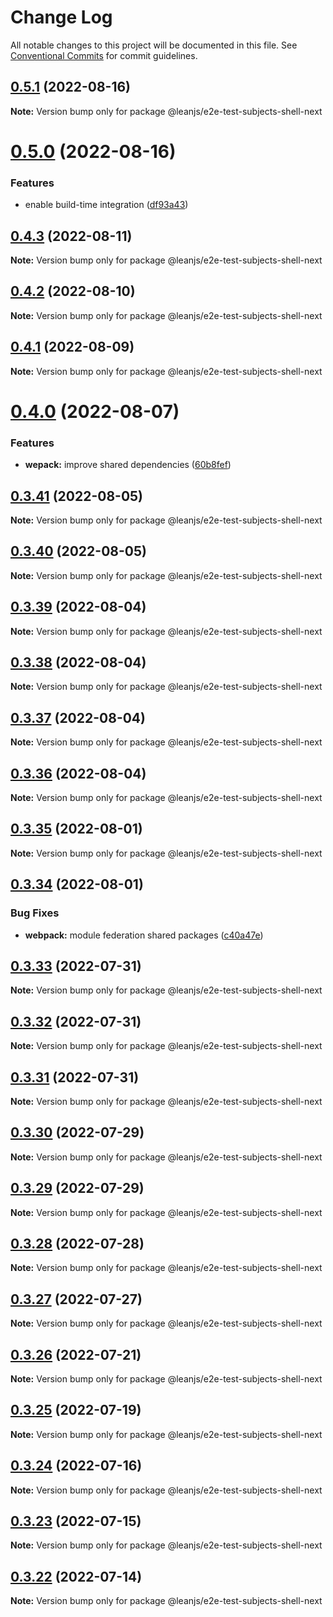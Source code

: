 # Change Log

All notable changes to this project will be documented in this file.
See [Conventional Commits](https://conventionalcommits.org) for commit guidelines.

## [0.5.1](https://github.com/leanjs/leanjs/compare/@leanjs/e2e-test-subjects-shell-next@0.5.0...@leanjs/e2e-test-subjects-shell-next@0.5.1) (2022-08-16)

**Note:** Version bump only for package @leanjs/e2e-test-subjects-shell-next





# [0.5.0](https://github.com/leanjs/leanjs/compare/@leanjs/e2e-test-subjects-shell-next@0.4.3...@leanjs/e2e-test-subjects-shell-next@0.5.0) (2022-08-16)


### Features

* enable build-time integration ([df93a43](https://github.com/leanjs/leanjs/commit/df93a433f869a659ace4fb1388608fdd415071b0))





## [0.4.3](https://github.com/leanjs/leanjs/compare/@leanjs/e2e-test-subjects-shell-next@0.4.2...@leanjs/e2e-test-subjects-shell-next@0.4.3) (2022-08-11)

**Note:** Version bump only for package @leanjs/e2e-test-subjects-shell-next





## [0.4.2](https://github.com/leanjs/leanjs/compare/@leanjs/e2e-test-subjects-shell-next@0.4.1...@leanjs/e2e-test-subjects-shell-next@0.4.2) (2022-08-10)

**Note:** Version bump only for package @leanjs/e2e-test-subjects-shell-next





## [0.4.1](https://github.com/leanjs/leanjs/compare/@leanjs/e2e-test-subjects-shell-next@0.4.0...@leanjs/e2e-test-subjects-shell-next@0.4.1) (2022-08-09)

**Note:** Version bump only for package @leanjs/e2e-test-subjects-shell-next





# [0.4.0](https://github.com/leanjs/leanjs/compare/@leanjs/e2e-test-subjects-shell-next@0.3.41...@leanjs/e2e-test-subjects-shell-next@0.4.0) (2022-08-07)


### Features

* **wepack:** improve shared dependencies ([60b8fef](https://github.com/leanjs/leanjs/commit/60b8fef9403d452283d02b844378689e68072641))





## [0.3.41](https://github.com/leanjs/leanjs/compare/@leanjs/e2e-test-subjects-shell-next@0.3.40...@leanjs/e2e-test-subjects-shell-next@0.3.41) (2022-08-05)

**Note:** Version bump only for package @leanjs/e2e-test-subjects-shell-next





## [0.3.40](https://github.com/leanjs/leanjs/compare/@leanjs/e2e-test-subjects-shell-next@0.3.39...@leanjs/e2e-test-subjects-shell-next@0.3.40) (2022-08-05)

**Note:** Version bump only for package @leanjs/e2e-test-subjects-shell-next





## [0.3.39](https://github.com/leanjs/leanjs/compare/@leanjs/e2e-test-subjects-shell-next@0.3.38...@leanjs/e2e-test-subjects-shell-next@0.3.39) (2022-08-04)

**Note:** Version bump only for package @leanjs/e2e-test-subjects-shell-next





## [0.3.38](https://github.com/leanjs/leanjs/compare/@leanjs/e2e-test-subjects-shell-next@0.3.37...@leanjs/e2e-test-subjects-shell-next@0.3.38) (2022-08-04)

**Note:** Version bump only for package @leanjs/e2e-test-subjects-shell-next





## [0.3.37](https://github.com/leanjs/leanjs/compare/@leanjs/e2e-test-subjects-shell-next@0.3.36...@leanjs/e2e-test-subjects-shell-next@0.3.37) (2022-08-04)

**Note:** Version bump only for package @leanjs/e2e-test-subjects-shell-next





## [0.3.36](https://github.com/leanjs/leanjs/compare/@leanjs/e2e-test-subjects-shell-next@0.3.35...@leanjs/e2e-test-subjects-shell-next@0.3.36) (2022-08-04)

**Note:** Version bump only for package @leanjs/e2e-test-subjects-shell-next





## [0.3.35](https://github.com/leanjs/leanjs/compare/@leanjs/e2e-test-subjects-shell-next@0.3.34...@leanjs/e2e-test-subjects-shell-next@0.3.35) (2022-08-01)

**Note:** Version bump only for package @leanjs/e2e-test-subjects-shell-next





## [0.3.34](https://github.com/leanjs/leanjs/compare/@leanjs/e2e-test-subjects-shell-next@0.3.33...@leanjs/e2e-test-subjects-shell-next@0.3.34) (2022-08-01)


### Bug Fixes

* **webpack:** module federation shared packages ([c40a47e](https://github.com/leanjs/leanjs/commit/c40a47ea7c435b99cb0c368a0057fe6a7d40546d))





## [0.3.33](https://github.com/leanjs/leanjs/compare/@leanjs/e2e-test-subjects-shell-next@0.3.32...@leanjs/e2e-test-subjects-shell-next@0.3.33) (2022-07-31)

**Note:** Version bump only for package @leanjs/e2e-test-subjects-shell-next





## [0.3.32](https://github.com/leanjs/leanjs/compare/@leanjs/e2e-test-subjects-shell-next@0.3.31...@leanjs/e2e-test-subjects-shell-next@0.3.32) (2022-07-31)

**Note:** Version bump only for package @leanjs/e2e-test-subjects-shell-next





## [0.3.31](https://github.com/leanjs/leanjs/compare/@leanjs/e2e-test-subjects-shell-next@0.3.30...@leanjs/e2e-test-subjects-shell-next@0.3.31) (2022-07-31)

**Note:** Version bump only for package @leanjs/e2e-test-subjects-shell-next





## [0.3.30](https://github.com/leanjs/leanjs/compare/@leanjs/e2e-test-subjects-shell-next@0.3.29...@leanjs/e2e-test-subjects-shell-next@0.3.30) (2022-07-29)

**Note:** Version bump only for package @leanjs/e2e-test-subjects-shell-next





## [0.3.29](https://github.com/leanjs/leanjs/compare/@leanjs/e2e-test-subjects-shell-next@0.3.28...@leanjs/e2e-test-subjects-shell-next@0.3.29) (2022-07-29)

**Note:** Version bump only for package @leanjs/e2e-test-subjects-shell-next





## [0.3.28](https://github.com/leanjs/leanjs/compare/@leanjs/e2e-test-subjects-shell-next@0.3.27...@leanjs/e2e-test-subjects-shell-next@0.3.28) (2022-07-28)

**Note:** Version bump only for package @leanjs/e2e-test-subjects-shell-next





## [0.3.27](https://github.com/leanjs/leanjs/compare/@leanjs/e2e-test-subjects-shell-next@0.3.26...@leanjs/e2e-test-subjects-shell-next@0.3.27) (2022-07-27)

**Note:** Version bump only for package @leanjs/e2e-test-subjects-shell-next





## [0.3.26](https://github.com/leanjs/leanjs/compare/@leanjs/e2e-test-subjects-shell-next@0.3.25...@leanjs/e2e-test-subjects-shell-next@0.3.26) (2022-07-21)

**Note:** Version bump only for package @leanjs/e2e-test-subjects-shell-next





## [0.3.25](https://github.com/leanjs/leanjs/compare/@leanjs/e2e-test-subjects-shell-next@0.3.24...@leanjs/e2e-test-subjects-shell-next@0.3.25) (2022-07-19)

**Note:** Version bump only for package @leanjs/e2e-test-subjects-shell-next





## [0.3.24](https://github.com/leanjs/leanjs/compare/@leanjs/e2e-test-subjects-shell-next@0.3.23...@leanjs/e2e-test-subjects-shell-next@0.3.24) (2022-07-16)

**Note:** Version bump only for package @leanjs/e2e-test-subjects-shell-next





## [0.3.23](https://github.com/leanjs/leanjs/compare/@leanjs/e2e-test-subjects-shell-next@0.3.22...@leanjs/e2e-test-subjects-shell-next@0.3.23) (2022-07-15)

**Note:** Version bump only for package @leanjs/e2e-test-subjects-shell-next





## [0.3.22](https://github.com/leanjs/leanjs/compare/@leanjs/e2e-test-subjects-shell-next@0.3.21...@leanjs/e2e-test-subjects-shell-next@0.3.22) (2022-07-14)

**Note:** Version bump only for package @leanjs/e2e-test-subjects-shell-next
